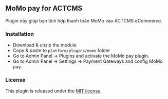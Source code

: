## MoMo pay for ACTCMS

Plugin này giúp bạn tích hợp thanh toán MoMo vào ACTCMS eCommerce.

### Installation

- Download & unzip the module
- Copy & paste to `platform/plugins/momo` folder
- Go to Admin Panel -> Plugins and activate the MoMo pay plugin.
- Go to Admin Panel -> Settings -> Payment Gateways and config MoMo pay.


### License

This plugin is released under the [MIT license](LICENSE).